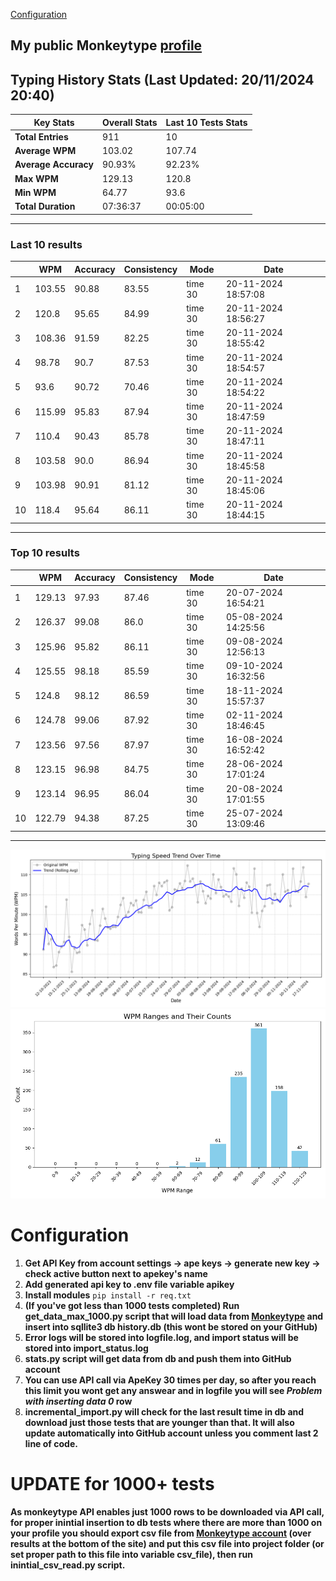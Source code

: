 
[Configuration](#configuration)
## My public Monkeytype [profile](https://monkeytype.com/profile/zp14)


        
## Typing History Stats (Last Updated: 20/11/2024 20:40)

| **Key Stats**               | **Overall Stats**       | **Last 10 Tests Stats**  |
|--------------------------|-------------------------|--------------------------|
| **Total Entries**        | 911           | 10                       |
| **Average WPM**          | 103.02           | 107.74    |
| **Average Accuracy**     | 90.93%          | 92.23%   |
| **Max WPM**              | 129.13               | 120.8        |
| **Min WPM**              | 64.77               | 93.6                        |
| **Total Duration**       | 07:36:37        | 00:05:00                        |


---

### Last 10 results

| | WPM | Accuracy | Consistency | Mode | Date |
| --- | --- | -------- | ----------- | ---- | --------- |
| 1 | 103.55 | 90.88 | 83.55 | time 30 | 20-11-2024 18:57:08 |
| 2 | 120.8 | 95.65 | 84.99 | time 30 | 20-11-2024 18:56:27 |
| 3 | 108.36 | 91.59 | 82.25 | time 30 | 20-11-2024 18:55:42 |
| 4 | 98.78 | 90.7 | 87.53 | time 30 | 20-11-2024 18:54:57 |
| 5 | 93.6 | 90.72 | 70.46 | time 30 | 20-11-2024 18:54:22 |
| 6 | 115.99 | 95.83 | 87.94 | time 30 | 20-11-2024 18:47:59 |
| 7 | 110.4 | 90.43 | 85.78 | time 30 | 20-11-2024 18:47:11 |
| 8 | 103.58 | 90.0 | 86.94 | time 30 | 20-11-2024 18:45:58 |
| 9 | 103.98 | 90.91 | 81.12 | time 30 | 20-11-2024 18:45:06 |
| 10 | 118.4 | 95.64 | 86.11 | time 30 | 20-11-2024 18:44:15 |


 --- 

### Top 10 results

| | WPM | Accuracy | Consistency | Mode | Date |
| --- | --- | -------- | ----------- | ---- | --------- |
| 1 | 129.13 | 97.93 | 87.46 | time 30 | 20-07-2024 16:54:21 |
| 2 | 126.37 | 99.08 | 86.0 | time 30 | 05-08-2024 14:25:56 |
| 3 | 125.96 | 95.82 | 86.11 | time 30 | 09-08-2024 12:56:13 |
| 4 | 125.55 | 98.18 | 85.59 | time 30 | 09-10-2024 16:32:56 |
| 5 | 124.8 | 98.12 | 86.59 | time 30 | 18-11-2024 15:57:37 |
| 6 | 124.78 | 99.06 | 87.92 | time 30 | 02-11-2024 18:46:45 |
| 7 | 123.56 | 97.56 | 87.97 | time 30 | 16-08-2024 16:52:42 |
| 8 | 123.15 | 96.98 | 84.75 | time 30 | 28-06-2024 17:01:24 |
| 9 | 123.14 | 96.95 | 86.04 | time 30 | 20-08-2024 17:01:55 |
| 10 | 122.79 | 94.38 | 87.25 | time 30 | 25-07-2024 13:09:46 |


 --- 


        
![speed trend](typing_speed_trend.png)
![counted chart](count_tests.png)
# Configuration

1. **Get API Key from account settings -> ape keys -> generate new key -> check active button next to apekey's name**
2. **Add generated api key to .env file variable apikey**
3. **Install modules** `pip install -r req.txt`
3. **(If you've got less than 1000 tests completed) Run get_data_max_1000.py script that will load data from [Monkeytype](https://monkeytype.com/) and insert into sqllite3 db history.db (this wont be stored on your GitHub)**
4. **Error logs will be stored into logfile.log, and import status will be stored into import_status.log**
5. **stats.py script will get data from db and push them into GitHub account**
6. **You can use API call via ApeKey 30 times per day, so after you reach this limit you wont get any answear and in logfile you will see *Problem with inserting data 0* row**
7. **incremental_import.py will check for the last result time in db and download just those tests that are younger than that. It will also update automatically into GitHub account unless you comment last 2 line of code.**

# UPDATE for 1000+ tests
    
**As monkeytype API enables just 1000 rows to be downloaded via API call, for proper inintial insertion to db tests where there are more than 1000 on your profile
you should export csv file from [Monkeytype account](https://monkeytype.com/account) (over results at the bottom of the site)
and put this csv file into project folder (or set proper path to this file into variable csv_file), then run inintial_csv_read.py script.**
    